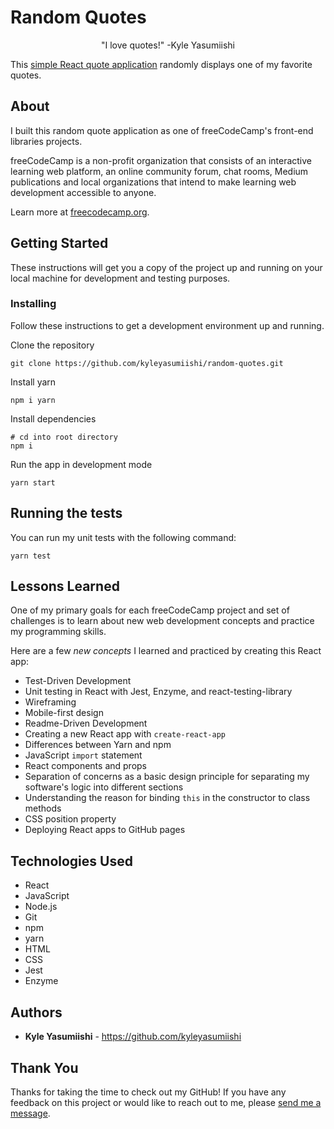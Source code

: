# Random Quotes

<p align="center">"I love quotes!" -Kyle Yasumiishi</p>

This <a href="https://kyleyasumiishi.github.io/random-quotes/">simple React quote application</a> randomly displays one of my favorite quotes.

## About

I built this random quote application as one of freeCodeCamp's front-end libraries projects.

freeCodeCamp is a non-profit organization that consists of an interactive learning web platform, an online community forum, chat rooms, Medium publications and local organizations that intend to make learning web development accessible to anyone.

Learn more at <a href="https://www.freecodecamp.org/">freecodecamp.org</a>.

## Getting Started

These instructions will get you a copy of the project up and running on your local machine for development and testing purposes. 

### Installing

Follow these instructions to get a development environment up and running.

Clone the repository 

```
git clone https://github.com/kyleyasumiishi/random-quotes.git
```

Install yarn

```
npm i yarn
```

Install dependencies

```
# cd into root directory
npm i
```

Run the app in development mode

```
yarn start
```

## Running the tests

You can run my unit tests with the following command:

```
yarn test
```

## Lessons Learned

One of my primary goals for each freeCodeCamp project and set of challenges is to learn about new web development concepts and practice my programming skills.

Here are a few <em>new concepts</em> I learned and practiced by creating this React app:

* Test-Driven Development
* Unit testing in React with Jest, Enzyme, and react-testing-library
* Wireframing
* Mobile-first design
* Readme-Driven Development
* Creating a new React app with <code>create-react-app</code>
* Differences between Yarn and npm
* JavaScript <code>import</code> statement
* React components and props
* Separation of concerns as a basic design principle for separating my software's logic into different sections
* Understanding the reason for binding <code>this</code> in the constructor to class methods
* CSS position property
* Deploying React apps to GitHub pages

## Technologies Used

* React
* JavaScript
* Node.js
* Git
* npm
* yarn
* HTML
* CSS
* Jest
* Enzyme

## Authors

* **Kyle Yasumiishi** - https://github.com/kyleyasumiishi

## Thank You

Thanks for taking the time to check out my GitHub! If you have any feedback on this project or would like to reach out to me, please <a href="https://kyleyasumiishi.github.io/portfolio/">send me a message</a>.